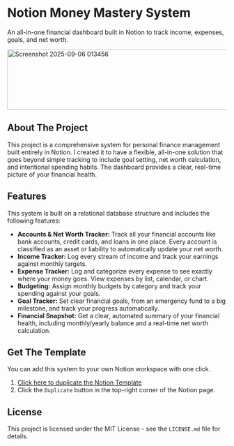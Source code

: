 # Notion Money Mastery System

An all-in-one financial dashboard built in Notion to track income, expenses, goals, and net worth.

<img width="752" height="138" alt="Screenshot 2025-09-06 013456" src="https://github.com/user-attachments/assets/09c79d87-d7da-41ec-b9a6-c6d3c2f4d17b" />


## About The Project

This project is a comprehensive system for personal finance management built entirely in Notion. I created it to have a flexible, all-in-one solution that goes beyond simple tracking to include goal setting, net worth calculation, and intentional spending habits. The dashboard provides a clear, real-time picture of your financial health.

## Features

This system is built on a relational database structure and includes the following features:

* **Accounts & Net Worth Tracker:** Track all your financial accounts like bank accounts, credit cards, and loans in one place. Every account is classified as an asset or liability to automatically update your net worth.
* **Income Tracker:** Log every stream of income and track your earnings against monthly targets.
* **Expense Tracker:** Log and categorize every expense to see exactly where your money goes. View expenses by list, calendar, or chart.
* **Budgeting:** Assign monthly budgets by category and track your spending against your goals.
* **Goal Tracker:** Set clear financial goals, from an emergency fund to a big milestone, and track your progress automatically.
* **Financial Snapshot:** Get a clear, automated summary of your financial health, including monthly/yearly balance and a real-time net worth calculation.

## Get The Template

You can add this system to your own Notion workspace with one click.

1. [Click here to duplicate the Notion Template](https://sore-index-9ec.notion.site/Money-Mastery-Dashboard-265b951579d08055b3f7f8a6299edbc6?source=copy_link)
2.  Click the `Duplicate` button in the top-right corner of the Notion page.


## License

This project is licensed under the MIT License - see the `LICENSE.md` file for details.
